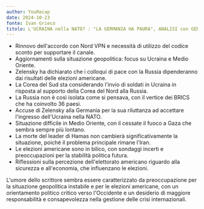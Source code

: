```yaml
---
author: YouRecap
date: 2024-10-23
fonte: Ivan Grieco
titolo: L'UCRAINA nella NATO? : "LA GERMANIA HA PAURA", ANALISI con GEN. CAMPORINI e DANIELE MORO
---
```


- Rinnovo dell'accordo con Nord VPN e necessità di utilizzo del codice sconto per supportare il canale.
- Aggiornamenti sulla situazione geopolitica: focus su Ucraina e Medio Oriente.
- Zelensky ha dichiarato che i colloqui di pace con la Russia dipenderanno dai risultati delle elezioni americane.
- La Corea del Sud sta considerando l'invio di soldati in Ucraina in risposta al supporto della Corea del Nord alla Russia.
- La Russia non è così isolata come si pensava, con il vertice dei BRICS che ha coinvolto 36 paesi.
- Accuse di Zelensky alla Germania per la sua riluttanza ad accettare l'ingresso dell'Ucraina nella NATO.
- Situazione difficile in Medio Oriente, con il cessate il fuoco a Gaza che sembra sempre più lontano.
- La morte del leader di Hamas non cambierà significativamente la situazione, poiché il problema principale rimane l'Iran.
- Le elezioni americane sono in bilico, con sondaggi incerti e preoccupazioni per la stabilità politica futura.
- Riflessioni sulla percezione dell'elettorato americano riguardo alla sicurezza e all'economia, che influenzano le elezioni.

L'umore dello scrittore sembra essere caratterizzato da preoccupazione per la situazione geopolitica instabile e per le elezioni americane, con un orientamento politico critico verso l'Occidente e un desiderio di maggiore responsabilità e consapevolezza nella gestione delle crisi internazionali.
